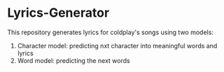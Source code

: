 # Lyrics-Generator

This repository generates lyrics for coldplay's songs using two models:
1. Character model: predicting nxt character into meaningful words and lyrics
2. Word model: predicting the next words

